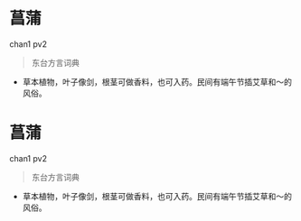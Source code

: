 # 菖蒲
chan1 pv2
> 东台方言词典
- 草本植物，叶子像剑，根茎可做香料，也可入药。民间有端午节插艾草和～的风俗。

# 菖蒲
chan1 pv2
> 东台方言词典
- 草本植物，叶子像剑，根茎可做香料，也可入药。民间有端午节插艾草和～的风俗。
